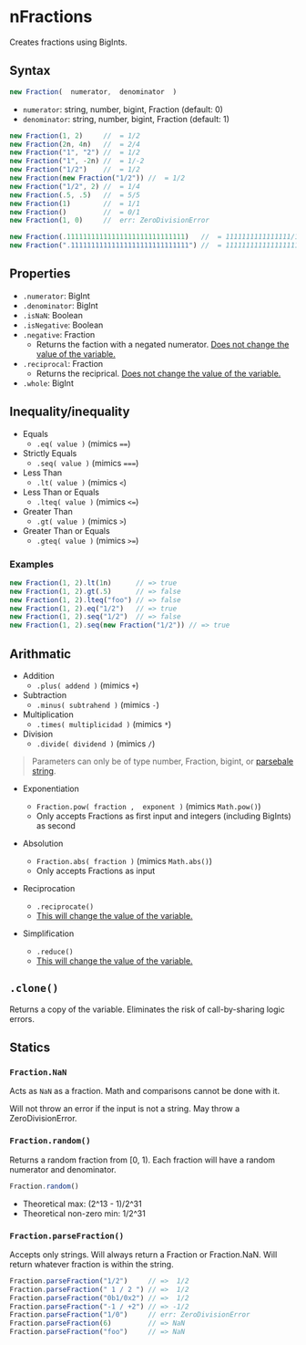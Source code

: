 # nFractions
Creates fractions using BigInts.



## Syntax

```javascript
new Fraction(  numerator,  denominator  )
```

* `numerator`: string, number, bigint, Fraction (default: 0)
* `denominator`: string, number, bigint, Fraction (default: 1)

```javascript
new Fraction(1, 2)     //  = 1/2
new Fraction(2n, 4n)   //  = 2/4
new Fraction("1", "2") //  = 1/2
new Fraction("1", -2n) //  = 1/-2
new Fraction("1/2")    //  = 1/2
new Fraction(new Fraction("1/2")) //  = 1/2
new Fraction("1/2", 2) //  = 1/4
new Fraction(.5, .5)   //  = 5/5
new Fraction(1)        //  = 1/1
new Fraction()         //  = 0/1
new Fraction(1, 0)     //  err: ZeroDivisionError

new Fraction(.11111111111111111111111111111)   //  = 1111111111111111/10000000000000000
new Fraction(".11111111111111111111111111111") //  = 11111111111111111111111111111/1000000000000000000000000000000000
```

## Properties
* `.numerator`: BigInt
* `.denominator`: BigInt
* `.isNaN`: Boolean
* `.isNegative`: Boolean
* `.negative`: Fraction
    * Returns the faction with a negated numerator. <u>Does not change the value of the variable.</u>
* `.reciprocal`: Fraction
    * Returns the reciprical. <u>Does not change the value of the variable.</u>
* `.whole`: BigInt

## Inequality/inequality
* Equals
    * `.eq( value )` (mimics `==`)
* Strictly Equals
    * `.seq( value )` (mimics `===`)
* Less Than
    * `.lt( value )` (mimics `<`)
* Less Than or Equals
    * `.lteq( value )` (mimics `<=`)
* Greater Than
    * `.gt( value )` (mimics `>`)
* Greater Than or Equals
    * `.gteq( value )` (mimics `>=`)

### Examples

```Javascript
new Fraction(1, 2).lt(1n)      // => true
new Fraction(1, 2).gt(.5)      // => false
new Fraction(1, 2).lteq("foo") // => false
new Fraction(1, 2).eq("1/2")   // => true
new Fraction(1, 2).seq("1/2")  // => false
new Fraction(1, 2).seq(new Fraction("1/2")) // => true
```

## Arithmatic
* Addition
    * `.plus( addend )` (mimics `+`)
* Subtraction
    * `.minus( subtrahend )` (mimics `-`)
* Multiplication
    * `.times( multiplicidad )` (mimics `*`)
* Division
    * `.divide( dividend )` (mimics `/`)

> Parameters can only be of type number, Fraction, bigint, or [parsebale string](#fractionparsefraction).

* Exponentiation
    * `Fraction.pow( fraction ,  exponent )` (mimics `Math.pow()`)
    * Only accepts Fractions as first input and integers (including BigInts) as second
* Absolution
    * `Fraction.abs( fraction )` (mimics `Math.abs()`)
    * Only accepts Fractions as input

* Reciprocation
    * `.reciprocate()`
    * <u>This will change the value of the variable.</u>
* Simplification
    * `.reduce()`
    * <u>This will change the value of the variable.</u>

## `.clone()`
Returns a copy of the variable. Eliminates the risk of call-by-sharing logic errors.

## Statics
### `Fraction.NaN`
Acts as `NaN` as a fraction. Math and comparisons cannot be done with it.

Will not throw an error if the input is not a string. May throw a ZeroDivisionError.

### `Fraction.random()`
Returns a random fraction from [0, 1). Each fraction will have a random numerator and denominator.

```Javascript
Fraction.random()
```

* Theoretical max: (2^13 - 1)/2^31
* Theoretical non-zero min: 1/2^31

### `Fraction.parseFraction()`
Accepts only strings. Will always return a Fraction or Fraction.NaN. Will return whatever fraction is within the string.

```javascript
Fraction.parseFraction("1/2")     // =>  1/2
Fraction.parseFraction(" 1 / 2 ") // =>  1/2
Fraction.parseFraction("0b1/0x2") // =>  1/2
Fraction.parseFraction("-1 / +2") // => -1/2
Fraction.parseFraction("1/0")     // err: ZeroDivisionError
Fraction.parseFraction(6)         // => NaN
Fraction.parseFraction("foo")     // => NaN
```